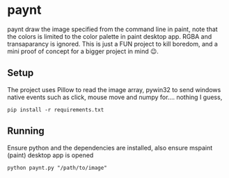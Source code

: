 
# paynt

paynt draw the image specified from the command line in paint, note that the colors is limited to the color palette in paint desktop app. RGBA and transaparancy is ignored. This is just a FUN project to kill boredom, and a mini proof of concept for a bigger project in mind 😉. 

## Setup

The project uses Pillow to read the image array, pywin32 to send windows native events such as click, mouse move and 
numpy for.... nothing I guess, 

```
pip install -r requirements.txt
```

## Running 

Ensure python and the dependencies are installed, also ensure mspaint (paint) desktop app is opened

```
python paynt.py "/path/to/image"
```